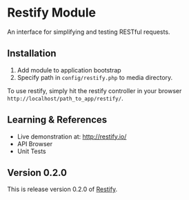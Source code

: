 # Restify Module

An interface for simplifying and testing RESTful requests.

## Installation

1. Add module to application bootstrap
2. Specify path in `config/restify.php` to media directory.

To use restify, simply hit the restify controller in your browser `http://localhost/path_to_app/restify/`.

## Learning & References

- Live demonstration at: http://restify.io/
- API Browser
- Unit Tests

## Version 0.2.0

This is release version 0.2.0 of [Restify](https://github.com/michealmorgan/kohana-restify).